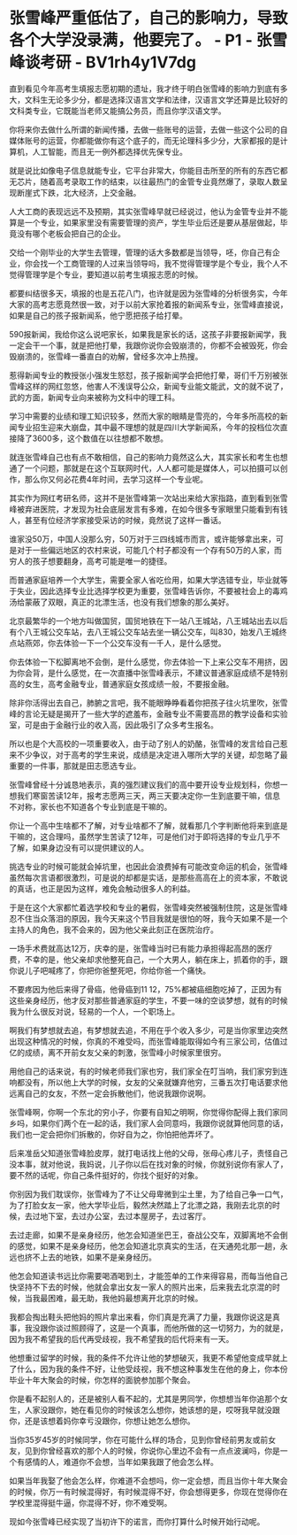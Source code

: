 # 张雪峰严重低估了，自己的影响力，导致各个大学没录满，他要完了。 - P1 - 张雪峰谈考研 - BV1rh4y1V7dg

直到看见今年高考生填报志愿初期的遗址，我才终于明白张雪峰的影响力到底有多大，文科生无论多少分，都是选择汉语言文学和法律，汉语言文学还算是比较好的文科类专业，它既能当老师又能搞公务员，而且你学汉语文学。

你将来你去做什么所谓的新闻传播，去做一些账号的运营，去做一些这个公司的自媒体账号的运营，你都能做你有这个底子的，而无论理科多少分，大家都报的是计算机，人工智能，而且无一例外都选择优先保专业。

就是说比如像电子信息就能专业，它平台非常大，你能目击所至的所有的东西它都无芯片，随着高考录取工作的结束，以往最热门的金管专业竟然爆了，录取人数呈现断崖式下跌，北大经济，上交金融。

人大工商的表现远远不及预期，其实张雪峰早就已经说过，他认为金管专业并不能算是一个专业，如果家里没有需要管理的资产，学生毕业后还是要从基层做起，毕竟没有哪个老板会把自己的企业。

交给一个刚毕业的大学生去管理，管理的话大多数都是当领导，呸，你自己有企业，你会找一个工商管理的人过来当领导吗，我不觉得管理学是个专业，我个人不觉得管理学是个专业，要知道以前考生填报志愿的时候。

都要纠结很多天，填报的也是五花八门，也许就是因为张雪峰的分析很务实，今年大家的高考志愿竟然很一致，对于以前大家抢着报的新闻系专业，张雪峰直接说，如果是自己的孩子报新闻系，他宁愿把孩子给打晕。

590报新闻，我给你这么说吧家长，如果我是家长的话，这孩子非要报新闻学，我一定会干一个事，就是把他打晕，我跟你说你会毁崩溃的，你都不会被毁死，你会毁崩溃的，张雪峰一番直白的劝解，曾经多次冲上热搜。

惹得新闻专业的教授张小强发生怒怼，孩子报新闻学会把他打晕，哥们千万别被张雪峰这样的网红忽悠，他害人不浅误导公众，新闻专业能文能武，文的就不说了，武的方面，新闻专业向来被称为文科中的理工科。

学习中需要的业绩和理工知识较多，然而大家的眼睛是雪亮的，今年多所高校的新闻专业招生迎来大崩盘，其中最不理想的就是四川大学新闻系，今年的投档位次直接降了3600多，这个数值在以往想都不敢想。

就连张雪峰自己也有点不敢相信，自己的影响力竟然这么大，其实家长和考生也想通了一个问题，那就是在这个互联网时代，人人都可能是媒体人，可以拍摄可以创作，那么你又何必花费4年时间，去学习这样一个专业呢。

其实作为网红考研名师，这并不是张雪峰第一次站出来给大家指路，直到看到张雪峰被弃进医院，才发现为社会底层发言有多难，在如今很多专家眼里只能看到有钱人，甚至有位经济学家接受采访的时候，竟然说了这样一番话。

谁家没50万，中国人没那么穷，50万对于三四线城市而言，或许能够拿出来，可是对于一些偏远地区的农村来说，可能几个村子都没有一个存有50万的人家，而穷人的孩子想要翻身，高考可能是唯一的捷径。

而普通家庭培养一个大学生，需要全家人省吃俭用，如果大学选错专业，毕业就等于失业，因此选择专业比选择学校更为重要，张雪峰告诉你，不要被社会上的毒鸡汤给蒙蔽了双眼，真正的北漂生活，也没有我们想象的那么美好。

北京最繁华的一个地方叫做国贸，国贸地铁在下一站八王城站，八王城站出去以后有个八王城公交车站，去八王城公交车站去坐一辆公交车，叫830，始发八王城终点站燕郊，你去体验一下一个公交车没有一千人，是什么感觉。

你去体验一下松脚离地不会倒，是什么感觉，你去体验一下上来公交车不用挤，因为你会背，是什么感觉，在一次直播中张雪峰表示，不建议普通家庭成绩不是特别高的女生，高考金融专业，普通家庭女孩成绩一般，不要报金融。

除非你活得出去自己，肺腑之言吧，我不能眼睁睁看着你把孩子往火坑里吹，张雪峰的言论无疑是揭开了一些大学的遮羞布，金融专业不需要高昂的教学设备和实验室，可是由于金融行业的收入高，因此吸引了众多考生报名。

所以也是个大高校的一项重要收入，由于动了别人的奶酪，张雪峰的发言给自己惹来不少争议，对于高考的学生来说，成绩是决定进入哪所大学的关键，却忽略了最重要的一件事，那就是田志愿选专业。

张雪峰曾经十分诚恳地表示，真的强烈建议我们的高中要开设专业规划科，你想一想我们寒窗苦读12年，报考志愿两三天，两三天要决定你一生到底要干嘛，信息不对称，家长也不知道各个专业到底是干嘛的。

你让一个高中生啥都不了解，对专业啥都不了解，就看那几个字判断他将来到底是干嘛的，这合理吗，虽然学生苦读了12年，可是他们对于即将选择的专业几乎不了解，如果身边没有可以提供建议的人。

挑选专业的时候可能就会掉坑里，也因此会浪费掉有可能改变命运的机会，张雪峰虽然每次言语都很激烈，可是说的却都是实话，是那些高高在上的资本家，不敢说的真话，也正是因为这样，难免会触动很多人的利益。

于是在这个大家都忙着选学校和专业的暑假，张雪峰突然被强制住院，这是张雪峰忍不住当众落泪的原因，我今天来这个节目我就是很怕的呀，我今天如果不是一个主持人的角色，我不会来的，因为他父亲此刻正在医院治疗。

一场手术费就高达12万，庆幸的是，张雪峰当时已有能力承担得起高昂的医疗费，不幸的是，他父亲却求他整死自己，一个大男人，躺在床上，抓着你的手，跟你说儿子吧喊疼了，你把你爸整死吧，你给你爸一个痛快。

不要疼因为他后来得了骨癌，他骨癌到11 12，75%都被癌细胞吃掉了，正因为有这些亲身经历，他才反对那些普通家庭的学生，不要一味的空谈梦想，就有的时候我为什么很反对说，轻易的一个人，一个职场上。

啊我们有梦想就去追，有梦想就去追，不用在乎个收入多少，可是当你家里边突然出现这种情况的时候，你真的不难受吗，而张雪峰能取得如今有三家公司，估值过亿的成绩，离不开前女友父亲的刺激，张雪峰小时候家里很穷。

用他自己的话来说，有的时候老师我们家也穷，我们家全在叮当响，我们家穷到连响都没有，所以他上大学的时候，女友的父亲就嫌弃他穷，三番五次打电话要求他远离自己的女友，不然一定会拆散他们，他说我跟你说啊。

张雪峰啊，你啊一个东北的穷小子，你要有自知之明啊，你觉得你配得上我们家同乡吗，如果你们两个在一起的话，我们家人会同意吗，我跟你说就算他同意的话，我们也一定会把你们拆散的，你好自为之，你怕把他弄坏了。

后来准岳父知道张雪峰脸皮厚，就打电话找上他的父母，张母心疼儿子，责怪自己没本事，就对他说，我妈说，儿子你以后在找对象的时候，你就别说你有家人了，要不然的话呢，你自己条件挺好的，你找个挺好的对象。

你别因为我们耽误你，张雪峰为了不让父母卑微到尘土里，为了给自己争一口气，为了打脸女友一家，他大学毕业后，毅然决然踏上了北漂之路，我刚去北京的时候，去过地下室，去过办公室，去过本屋房子，去过客厅。

去过走廊，如果不是亲身经历，他怎会知道坐巴王，奋战公交车，双脚离地不会倒的感觉，如果不是亲身经历，他怎会知道北京真实的生活，在天通苑北那一趟，永远也挤不上去的地铁，如果不是亲身经历。

他怎会知道读书远比你需要喝酒喝到土，才能签单的工作来得容易，而每当他自己快坚持不下去的时候，他就会拿出女友一家人的照片出来，后来我去北京混的时候，当我最困难，最无助，我他妈最想离开北京的时候。

我都会掏出鞋头把他妈的照片拿出来看，你们真是充满了力量，我跟你说这是真事，我没跟你谈过照顾得了，这是一个真事，而他所做的这一切努力，为的就是，因为我不希望我的后代再受歧视，我不希望我的后代将来有一天。

他想重过留学的时候，我的条件不允许让他的梦想破灭，我更不希望他变成早就上了什么，因为我的条件不好，让他受歧视，我不想这种事发生在他的身上，你本份毕业十年大聚会的时候，你怎样的面貌参加那个聚会。

你是看不起别人的，还是被别人看不起的，尤其是男同学，你想想当年你追那个女生，人家没跟你，她在看见你的时候该怎么想你，她该想的是，哎呀我早就没跟你，还是该想着妈你幸亏没跟你，你想让她怎么想你。

当你35岁45岁的时候同学，你在可能什么样的场合，见到你曾经前男友或前女友，见到你曾经喜欢的那个人的时候，你说你心里边不会有一点点波澜吗，你是一个有感情的人，难道你不会想，当年如果我跟了他会怎么样。

如果当年我娶了他会怎么样，你难道不会想吗，你一定会想，而且当你十年大聚会的时候，你万一有时候混得好，有时候混得不好，你会想得更多，你现在觉得你在学校里混得挺牛逼，你混得不好，你不难受啊。

现如今张雪峰已经实现了当初许下的诺言，而你打算什么时候开始行动呢。